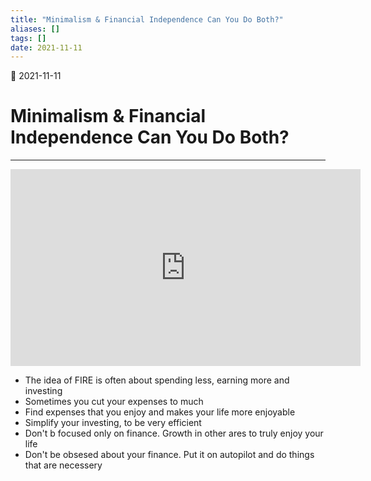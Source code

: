 ```yaml
---
title: "Minimalism & Financial Independence Can You Do Both?"
aliases: []
tags: []
date: 2021-11-11
---
```

🌱 2021-11-11
# Minimalism & Financial Independence Can You Do Both?
___
<iframe width="560" height="315" src="https://www.youtube-nocookie.com/embed/BGWNn0L-e0k" title="YouTube video player" frameborder="0" allow="accelerometer; autoplay; clipboard-write; encrypted-media; gyroscope; picture-in-picture" allowfullscreen></iframe>

- The idea of FIRE is often about spending less, earning more and investing
- Sometimes you cut your expenses to much
- Find expenses that you enjoy and makes your life more enjoyable
- Simplify your investing, to be very efficient
- Don't b focused only on finance. Growth in other ares to truly enjoy your life
- Don't be obsesed about your finance. Put it on autopilot and do things that are necessery